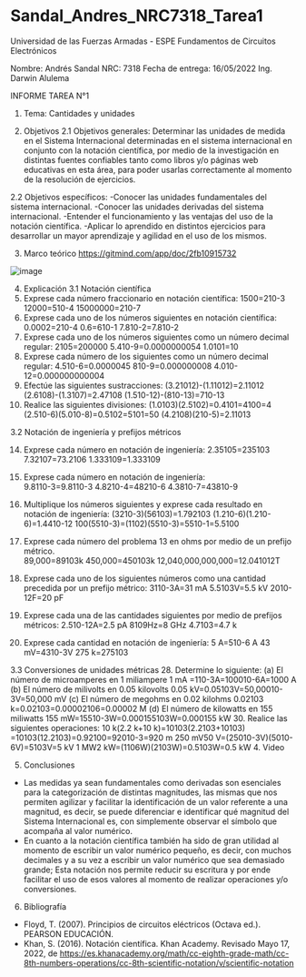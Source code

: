 # Sandal_Andres_NRC7318_Tarea1
Universidad de las Fuerzas Armadas - ESPE
Fundamentos de Circuitos Electrónicos

Nombre: Andrés Sandal
NRC: 7318
Fecha de entrega: 16/05/2022
Ing. Darwin Alulema


INFORME TAREA N°1

1. Tema: Cantidades y unidades

2. Objetivos
2.1 Objetivos generales:
Determinar las unidades de medida en el Sistema Internacional determinadas en el sistema internacional en conjunto con la notación científica, por medio de la investigación en distintas fuentes confiables tanto como libros y/o páginas web educativas en esta área, para poder usarlas correctamente al momento de la resolución de ejercicios.

2.2 Objetivos específicos:
-Conocer las unidades fundamentales del sistema internacional.
-Conocer las unidades derivadas del sistema internacional.
-Entender el funcionamiento y las ventajas del uso de la notación científica.
-Aplicar lo aprendido en distintos ejercicios para desarrollar un mayor aprendizaje y agilidad en el uso de los mismos. 

3. Marco teórico
https://gitmind.com/app/doc/2fb10915732

![image](https://user-images.githubusercontent.com/105684550/168758503-c6cb6696-7760-4b7b-924e-107de6b4ef4a.png)


4. Explicación
3.1 Notación científica
2. Exprese cada número fraccionario en notación científica:
1500=210-3
12000=510-4
15000000=210-7
4. Exprese cada uno de los números siguientes en notación científica:
0.0002=210-4
0.6=610-1
7.810-2=7.810-2
6. Exprese cada uno de los números siguientes como un número decimal regular:
2105=200000
5.410-9=0.0000000054
1.0101=10
8. Exprese cada número de los siguientes como un número decimal regular:
4.510-6=0.0000045
810-9=0.000000008
4.010-12=0.000000000004
10. Efectúe las siguientes sustracciones:
(3.21012)-(1.11012)=2.11012
(2.6108)-(1.3107)=2.47108
(1.510-12)-(810-13)=710-13
12. Realice las siguientes divisiones:
(1.0103)(2.5102)=0.4101=4100=4
(2.510-6)(5.010-8)=0.5102=5101=50
(4.2108)(210-5)=2.11013

3.2 Notación de ingeniería y prefijos métricos

14. Exprese cada número en notación de ingeniería:
2.35105=235103
7.32107=73.2106
1.333109=1.333109
16. Exprese cada número en notación de ingeniería:  
9.8110-3=9.8110-3
4.8210-4=48210-6
4.3810-7=43810-9
18. Multiplique los números siguientes y exprese cada resultado en notación de ingeniería: 
(3210-3)(56103)=1.792103
(1.210-6)(1.210-6)=1.4410-12
100(5510-3)=(1102)(5510-3)=5510-1=5.5100

20. Exprese cada número del problema 13 en ohms por medio de un prefijo métrico.  
89,000=89103k
450,000=450103k
12,040,000,000,000=12.041012T
22. Exprese cada uno de los siguientes números como una cantidad precedida por un prefijo métrico: 
3110-3A=31 mA
5.5103V=5.5 kV
2010-12F=20 pF
24. Exprese cada una de las cantidades siguientes por medio de prefijos métricos: 
2.510-12A=2.5 pA
8109Hz=8 GHz
4.7103=4.7 k
26. Exprese cada cantidad en notación de ingeniería: 
5 A=510-6 A
43 mV=4310-3V
275 k=275103 

3.3 Conversiones de unidades métricas
28. Determine lo siguiente:
(a) El número de microamperes en 1 miliampere 
1 mA =110-3A=100010-6A=1000 A
(b) El número de milivolts en 0.05 kilovolts 
0.05 kV=0.05103V=50,00010-3V=50,000 mV
(c) El número de megohms en 0.02 kilohms 
0.02103 k=0.02103=0.00002106=0.00002 M
(d) El número de kilowatts en 155 miliwatts
155 mW=15510-3W=0.000155103W=0.000155 kW
30. Realice las siguientes operaciones: 
10 k(2.2 k+10 k)=10103(2.2103+10103)
=10103(12.2103)=0.92100=92010-3=920 m
250 mV50 V=(25010-3V)(5010-6V)=5103V=5 kV
1 MW2 kW=(1106W)(2103W)=0.5103W=0.5 kW
4. Video

5. Conclusiones

- Las medidas ya sean fundamentales como derivadas son esenciales para la categorización de distintas magnitudes, las mismas que nos permiten agilizar y facilitar la identificación de un valor referente a una magnitud, es decir, se puede diferenciar e identificar qué magnitud del Sistema Internacional es, con simplemente observar el símbolo que acompaña al valor numérico.
- En cuanto a la notación científica también ha sido de gran utilidad al momento de  escribir un valor numérico pequeño, es decir, con muchos decimales y a su vez a escribir un valor numérico que sea demasiado grande; Esta notación nos permite reducir su escritura y por ende facilitar el uso de esos valores al momento de realizar operaciones y/o conversiones.  

6. Bibliografía

- Floyd, T. (2007). Principios de circuitos eléctricos (Octava ed.). PEARSON EDUCACIÓN.
- Khan, S. (2016). Notación científica. Khan Academy. Revisado Mayo 17, 2022, de https://es.khanacademy.org/math/cc-eighth-grade-math/cc-8th-numbers-operations/cc-8th-scientific-notation/v/scientific-notation 
